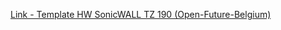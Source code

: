 [Link - Template HW SonicWALL TZ 190 (Open-Future-Belgium)](https://github.com/Open-Future-Belgium/zabbix/tree/master/templates)
